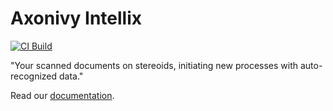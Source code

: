 # Axonivy Intellix

[![CI Build](https://github.com/axonivy-market/axonivy-intellix/actions/workflows/ci.yml/badge.svg)](https://github.com/axonivy-market/axonivy-intellix/actions/workflows/ci.yml)

"Your scanned documents on stereoids, initiating new processes with auto-recognized data."

Read our [documentation](axonivy-intellix-product/README.md).
